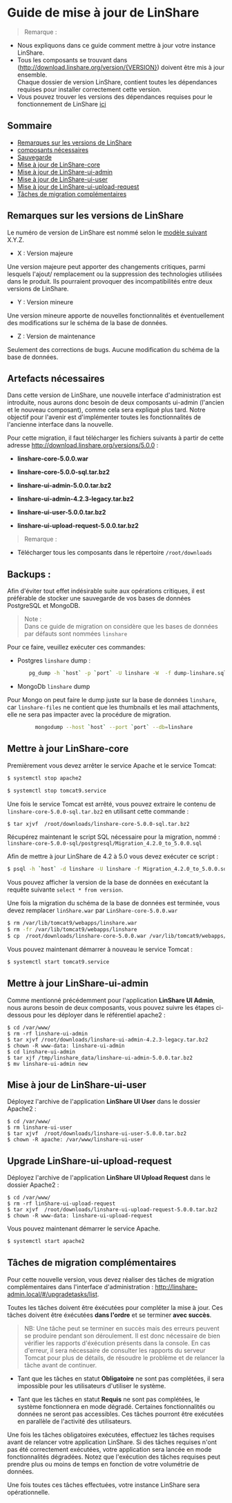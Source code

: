 # Guide de mise à jour de LinShare

> Remarque :</br>
 - Nous expliquons dans ce guide comment mettre à jour votre instance LinShare. </br>
 - Tous les composants se trouvant dans (http://download.linshare.org/version/{VERSION}) doivent être mis à jour ensemble. </br>
 Chaque dossier de version LinShare, contient toutes les dépendances requises pour installer correctement cette version. </br>
 - Vous pouvez trouver les versions des dépendances requises pour le fonctionnement de LinShare [ici](../installation/requirements.md)


## Sommaire

* [Remarques sur les versions de LinShare](#lversions)
* [composants nécessaires](#artifacts)
* [Sauvegarde](#backup)
* [Mise à jour de LinShare-core](#core)
* [Mise à jour de LinShare-ui-admin](#ui-admin)
* [Mise à jour de LinShare-ui-user](#ui-user)
* [Mise à jour de LinShare-ui-upload-request](#ui-upload-request)
* [Tâches de migration complémentaires ](#tasks)

<a name="lversions">

## Remarques sur les versions de LinShare
</a>

Le numéro de version de LinShare est nommé selon le [modèle suivant](https://semver.org/)
X.Y.Z.

* X : Version majeure

Une version majeure peut apporter des changements critiques, parmi lesquels l'ajout/ remplacement ou la suppression des technologies utilisées dans le produit.
Ils pourraient provoquer des incompatibilités entre deux versions de LinShare.

* Y : Version mineure

Une version mineure apporte de nouvelles fonctionnalités et éventuellement des modifications sur le schéma de la base de données.

* Z : Version de maintenance

Seulement des corrections de bugs. Aucune modification du schéma de la base de données.

<a name="artifacts">

## Artefacts nécessaires
</a>

Dans cette version de LinShare, une nouvelle interface d'administration est introduite, nous aurons donc besoin de deux composants ui-admin (l'ancien et le nouveau composant), comme cela sera expliqué plus tard.
Notre objectif pour l'avenir est d'implémenter toutes les fonctionnalités de l'ancienne interface dans la nouvelle.

Pour cette migration, il faut télécharger les fichiers suivants à partir de cette adresse http://download.linshare.org/versions/5.0.0 :

* __linshare-core-5.0.0.war__

* __linshare-core-5.0.0-sql.tar.bz2__

* __linshare-ui-admin-5.0.0.tar.bz2__

* __linshare-ui-admin-4.2.3-legacy.tar.bz2__

* __linshare-ui-user-5.0.0.tar.bz2__

* __linshare-ui-upload-request-5.0.0.tar.bz2__


> Remarque :</br>
 - Télécharger tous les composants dans le répertoire `/root/downloads` </br>

<a name="backup">

## Backups :

</a>

Afin d'éviter tout effet indésirable suite aux opérations critiques, il est préférable de stocker une sauvegarde de vos bases de données PostgreSQL et MongoDB.

> Note :</br>
Dans ce guide de migration on considère que les bases de données par défauts sont nommées `linshare`

Pour ce faire, veuillez exécuter ces commandes:

* Postgres `linshare` dump :

```bash
       pg_dump -h `host` -p `port` -U linshare -W  -f dump-linshare.sql
```
* MongoDb `linshare` dump

Pour Mongo on peut faire le dump juste sur la base de données `linshare`, car `linshare-files` ne contient que les thumbnails et les mail attachments, elle ne sera pas impacter avec la procédure de migration.

```bash
         mongodump --host `host` --port `port` --db=linshare
```

<a name="core">

## Mettre à jour LinShare-core
</a>

Premièrement vous devez arrêter le service Apache et le service Tomcat:

```bash
$ systemctl stop apache2
```
```bash
$ systemctl stop tomcat9.service
```

Une fois le service Tomcat est arrêté, vous pouvez extraire le contenu de `linshare-core-5.0.0-sql.tar.bz2` en utilisant cette commande :

```bash
$ tar xjvf  /root/downloads/linshare-core-5.0.0-sql.tar.bz2
```
Récupérez maintenant le script SQL nécessaire pour la migration, nommé : `linshare-core-5.0.0-sql/postgresql/Migration_4.2.0_to_5.0.0.sql`

Afin de mettre à jour LinShare de 4.2 à 5.0 vous devez exécuter ce script :

```bash
$ psql -h `host` -d linshare -U linshare -f Migration_4.2.0_to_5.0.0.sql
```

Vous pouvez afficher la version de la base de données en exécutant la requête suivante `select * from version`.

Une fois la migration du schéma de la base de données est terminée, vous devez remplacer `linShare.war` par `LinShare-core-5.0.0.war`

```bash
$ rm /var/lib/tomcat9/webapps/linshare.war
$ rm -fr /var/lib/tomcat9/webapps/linshare
$ cp  /root/downloads/linshare-core-5.0.0.war /var/lib/tomcat9/webapps/linshare.war
```

Vous pouvez maintenant démarrer à nouveau le service Tomcat :

```bash
$ systemctl start tomcat9.service
```

<a name="ui-admin">

## Mettre à jour LinShare-ui-admin
</a>

Comme mentionné précédemment pour l'application __LinShare UI Admin__, nous aurons besoin de deux composants, vous pouvez suivre les étapes ci-dessous pour les déployer dans le référentiel apache2 :

```
$ cd /var/www/
$ rm -rf linshare-ui-admin
$ tar xjvf /root/downloads/linshare-ui-admin-4.2.3-legacy.tar.bz2
$ chown -R www-data: linshare-ui-admin
$ cd linshare-ui-admin
$ tar xjf /tmp/linshare_data/linshare-ui-admin-5.0.0.tar.bz2
$ mv linshare-ui-admin new
```
<a name="ui-user">

## Mise à jour de LinShare-ui-user
</a>

Déployez l'archive de l'application __LinShare UI User__ dans le dossier Apache2 :

```
$ cd /var/www/
$ rm linshare-ui-user
$ tar xjvf  /root/downloads/linshare-ui-user-5.0.0.tar.bz2
$ chown -R apache: /var/www/linshare-ui-user
```

<a name="ui-upload-request">

## Upgrade LinShare-ui-upload-request
</a>

Déployez l'archive de l'application __LinShare UI Upload Request__ dans le dossier Apache2 :

```
$ cd /var/www/
$ rm -rf linShare-ui-upload-request
$ tar xjvf  /root/downloads/linshare-ui-upload-request-5.0.0.tar.bz2
$ chown -R www-data: linshare-ui-upload-request
```

Vous pouvez maintenant démarrer le service Apache.

```bash
$ systemctl start apache2
```

<a name="tasks">

## Tâches de migration complémentaires
</a>

Pour cette nouvelle version, vous devez réaliser des tâches de migration complémentaires
dans l'interface d'administration : http://linshare-admin.local/#/upgradetasks/list.

Toutes les tâches doivent être éxécutées pour compléter la mise à jour. Ces tâches doivent
être éxécutées __dans l'ordre__ et se terminer __avec succès__.

> NB: Une tâche peut se terminer en succès mais des erreurs peuvent se produire pendant son déroulement.
    Il est donc nécessaire de bien vérifier les rapports d'éxécution présents dans la console.
    En cas d'erreur, il sera nécessaire de consulter les rapports du serveur Tomcat pour plus de détails,
    de résoudre le problème et de relancer la tâche avant de continuer.

* Tant que les tâches en statut __Obligatoire__ ne sont pas complétées, il sera impossible pour
les utilisateurs d'utiliser le système.

* Tant que les tâches en statut __Requis__ ne sont pas complétées,
le système fonctionnera en mode dégradé. Certaines fonctionnalités ou données ne seront pas
accessibles. Ces tâches pourront être exécutées en parallèle de l'activité des utilisateurs.

Une fois les tâches obligatoires exécutées, effectuez les tâches requises avant de relancer votre application LinShare.
Si des tâches requises n'ont pas été correctement exécutées, votre application sera lancée en mode fonctionnalités dégradées.
Notez que l'exécution des tâches requises peut prendre plus ou moins de temps en fonction de votre volumétrie de données.

Une fois toutes ces tâches effectuées, votre instance LinShare sera opérationnelle.
